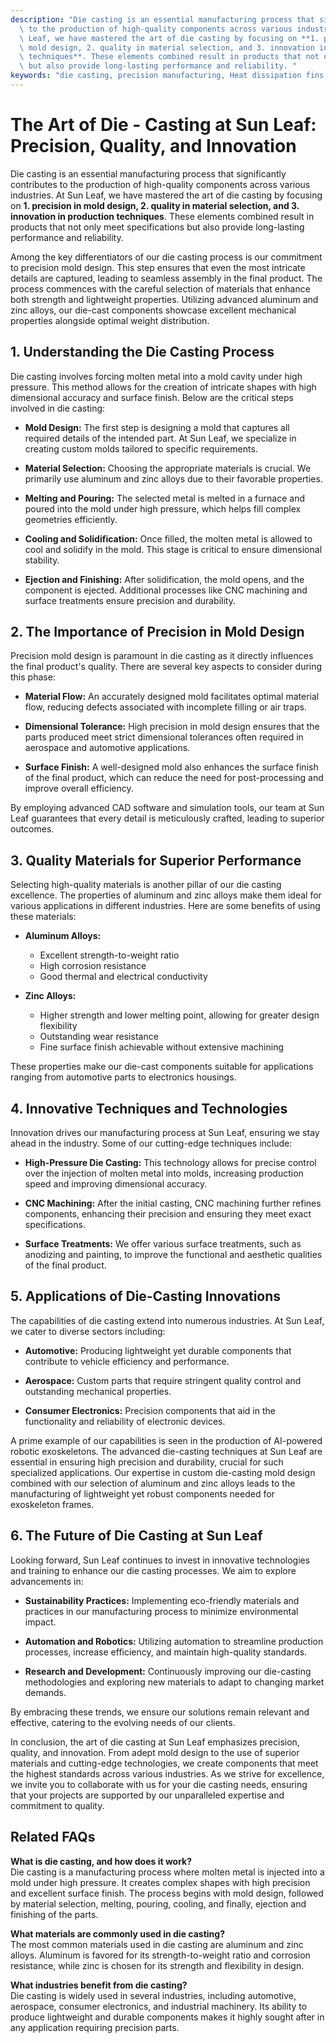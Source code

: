 ```yaml
---
description: "Die casting is an essential manufacturing process that significantly contributes\
  \ to the production of high-quality components across various industries. At Sun\
  \ Leaf, we have mastered the art of die casting by focusing on **1. precision in\
  \ mold design, 2. quality in material selection, and 3. innovation in production\
  \ techniques**. These elements combined result in products that not only meet specifications\
  \ but also provide long-lasting performance and reliability. "
keywords: "die casting, precision manufacturing, Heat dissipation fins, Die casting process"
---
```

# The Art of Die - Casting at Sun Leaf: Precision, Quality, and Innovation

Die casting is an essential manufacturing process that significantly contributes to the production of high-quality components across various industries. At Sun Leaf, we have mastered the art of die casting by focusing on **1. precision in mold design, 2. quality in material selection, and 3. innovation in production techniques**. These elements combined result in products that not only meet specifications but also provide long-lasting performance and reliability. 

Among the key differentiators of our die casting process is our commitment to precision mold design. This step ensures that even the most intricate details are captured, leading to seamless assembly in the final product. The process commences with the careful selection of materials that enhance both strength and lightweight properties. Utilizing advanced aluminum and zinc alloys, our die-cast components showcase excellent mechanical properties alongside optimal weight distribution.

## **1. Understanding the Die Casting Process**

Die casting involves forcing molten metal into a mold cavity under high pressure. This method allows for the creation of intricate shapes with high dimensional accuracy and surface finish. Below are the critical steps involved in die casting:

- **Mold Design:** The first step is designing a mold that captures all required details of the intended part. At Sun Leaf, we specialize in creating custom molds tailored to specific requirements.
  
- **Material Selection:** Choosing the appropriate materials is crucial. We primarily use aluminum and zinc alloys due to their favorable properties.
  
- **Melting and Pouring:** The selected metal is melted in a furnace and poured into the mold under high pressure, which helps fill complex geometries efficiently.
  
- **Cooling and Solidification:** Once filled, the molten metal is allowed to cool and solidify in the mold. This stage is critical to ensure dimensional stability.
  
- **Ejection and Finishing:** After solidification, the mold opens, and the component is ejected. Additional processes like CNC machining and surface treatments ensure precision and durability.

## **2. The Importance of Precision in Mold Design**

Precision mold design is paramount in die casting as it directly influences the final product's quality. There are several key aspects to consider during this phase:

- **Material Flow:** An accurately designed mold facilitates optimal material flow, reducing defects associated with incomplete filling or air traps.
  
- **Dimensional Tolerance:** High precision in mold design ensures that the parts produced meet strict dimensional tolerances often required in aerospace and automotive applications.
  
- **Surface Finish:** A well-designed mold also enhances the surface finish of the final product, which can reduce the need for post-processing and improve overall efficiency.

By employing advanced CAD software and simulation tools, our team at Sun Leaf guarantees that every detail is meticulously crafted, leading to superior outcomes.

## **3. Quality Materials for Superior Performance**

Selecting high-quality materials is another pillar of our die casting excellence. The properties of aluminum and zinc alloys make them ideal for various applications in different industries. Here are some benefits of using these materials:

- **Aluminum Alloys:**
  - Excellent strength-to-weight ratio
  - High corrosion resistance
  - Good thermal and electrical conductivity

- **Zinc Alloys:**
  - Higher strength and lower melting point, allowing for greater design flexibility
  - Outstanding wear resistance
  - Fine surface finish achievable without extensive machining

These properties make our die-cast components suitable for applications ranging from automotive parts to electronics housings.

## **4. Innovative Techniques and Technologies**

Innovation drives our manufacturing process at Sun Leaf, ensuring we stay ahead in the industry. Some of our cutting-edge techniques include:

- **High-Pressure Die Casting:** This technology allows for precise control over the injection of molten metal into molds, increasing production speed and improving dimensional accuracy.

- **CNC Machining:** After the initial casting, CNC machining further refines components, enhancing their precision and ensuring they meet exact specifications.

- **Surface Treatments:** We offer various surface treatments, such as anodizing and painting, to improve the functional and aesthetic qualities of the final product.

## **5. Applications of Die-Casting Innovations**

The capabilities of die casting extend into numerous industries. At Sun Leaf, we cater to diverse sectors including:

- **Automotive:** Producing lightweight yet durable components that contribute to vehicle efficiency and performance.

- **Aerospace:** Custom parts that require stringent quality control and outstanding mechanical properties.

- **Consumer Electronics:** Precision components that aid in the functionality and reliability of electronic devices.

A prime example of our capabilities is seen in the production of AI-powered robotic exoskeletons. The advanced die-casting techniques at Sun Leaf are essential in ensuring high precision and durability, crucial for such specialized applications. Our expertise in custom die-casting mold design combined with our selection of aluminum and zinc alloys leads to the manufacturing of lightweight yet robust components needed for exoskeleton frames.

## **6. The Future of Die Casting at Sun Leaf**

Looking forward, Sun Leaf continues to invest in innovative technologies and training to enhance our die casting processes. We aim to explore advancements in:

- **Sustainability Practices:** Implementing eco-friendly materials and practices in our manufacturing process to minimize environmental impact.

- **Automation and Robotics:** Utilizing automation to streamline production processes, increase efficiency, and maintain high-quality standards.

- **Research and Development:** Continuously improving our die-casting methodologies and exploring new materials to adapt to changing market demands.

By embracing these trends, we ensure our solutions remain relevant and effective, catering to the evolving needs of our clients.

In conclusion, the art of die casting at Sun Leaf emphasizes precision, quality, and innovation. From adept mold design to the use of superior materials and cutting-edge technologies, we create components that meet the highest standards across various industries. As we strive for excellence, we invite you to collaborate with us for your die casting needs, ensuring that your projects are supported by our unparalleled expertise and commitment to quality.

## Related FAQs

**What is die casting, and how does it work?**  
Die casting is a manufacturing process where molten metal is injected into a mold under high pressure. It creates complex shapes with high precision and excellent surface finish. The process begins with mold design, followed by material selection, melting, pouring, cooling, and finally, ejection and finishing of the parts.

**What materials are commonly used in die casting?**  
The most common materials used in die casting are aluminum and zinc alloys. Aluminum is favored for its strength-to-weight ratio and corrosion resistance, while zinc is chosen for its strength and flexibility in design.

**What industries benefit from die casting?**  
Die casting is widely used in several industries, including automotive, aerospace, consumer electronics, and industrial machinery. Its ability to produce lightweight and durable components makes it highly sought after in any application requiring precision parts.
